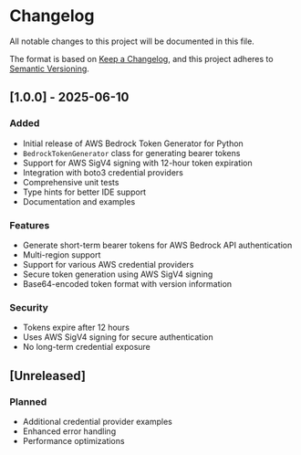 # Changelog

All notable changes to this project will be documented in this file.

The format is based on [Keep a Changelog](https://keepachangelog.com/en/1.0.0/),
and this project adheres to [Semantic Versioning](https://semver.org/spec/v2.0.0.html).

## [1.0.0] - 2025-06-10

### Added
- Initial release of AWS Bedrock Token Generator for Python
- `BedrockTokenGenerator` class for generating bearer tokens
- Support for AWS SigV4 signing with 12-hour token expiration
- Integration with boto3 credential providers
- Comprehensive unit tests
- Type hints for better IDE support
- Documentation and examples

### Features
- Generate short-term bearer tokens for AWS Bedrock API authentication
- Multi-region support
- Support for various AWS credential providers
- Secure token generation using AWS SigV4 signing
- Base64-encoded token format with version information

### Security
- Tokens expire after 12 hours
- Uses AWS SigV4 signing for secure authentication
- No long-term credential exposure

## [Unreleased]

### Planned
- Additional credential provider examples
- Enhanced error handling
- Performance optimizations
